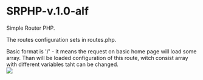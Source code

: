 # SRPHP-v.1.0-alf
Simple Router PHP.

The routes configuration sets in routes.php. 
<p>Basic format is '/' - it means the request on basic home page will load some array. 
Than will be loaded configuration of this route, witch consist array with different variables taht can be changed.
<br><a src="https://imgbb.com/"><img src="https://i.ibb.co/0fvHPx8/SRP.png">
</p> 

